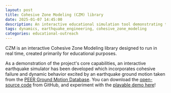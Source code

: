 ```yaml
---
layout: post
title: Cohesive Zone Modeling (CZM) library
date: 2025-01-07 14:45:00
description: An interactive educational simulation tool demonstrating the use of cohesive zone modeling for analyzing structural failure
tags: dynamics, earthquake_engineering, cohesive_zone_modeling
categories: educational-outreach
---
```


CZM is an interactive Cohesive Zone Modeling library designed to run in real time, created primarily for educational purposes.

As a demonstration of the project's core capabilities, an interactive earthquake simulator has been developed which incorporates cohesive failure and dynamic behavior excited by an earthquake ground motion taken from the <a href="https://ngawest2.berkeley.edu">PEER Ground Motion Database</a>. You can download the <a href="https://github.com/bdgiffin/CZM?tab=readme-ov-file">open-source code</a> from GitHub, and experiment with the <a href="https://bdgiffin.github.io/CZM/">playable demo here</a>!

<canvas id="canvas" oncontextmenu="event.preventDefault()"></canvas>
<script type='text/javascript'>
	document.getElementById( "canvas" ).onwheel = function(event){
    	    event.preventDefault();
	};

	document.getElementById( "canvas" ).onmousewheel = function(event){
    	    event.preventDefault();
	};

	var Module = {
	    canvas: (function() { return document.getElementById('canvas') })()
	};
</script>
<script src="{{ site.baseurl }}{% link assets/js/CZM.js %}"></script>
